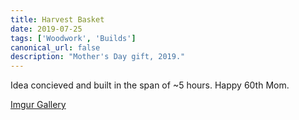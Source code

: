 ```yaml
---
title: Harvest Basket
date: 2019-07-25
tags: ['Woodwork', 'Builds']
canonical_url: false
description: "Mother's Day gift, 2019."
---
```


Idea concieved and built in the span of ~5 hours. Happy 60th Mom.

[Imgur Gallery](https://imgur.com/gallery/5DWJb67)